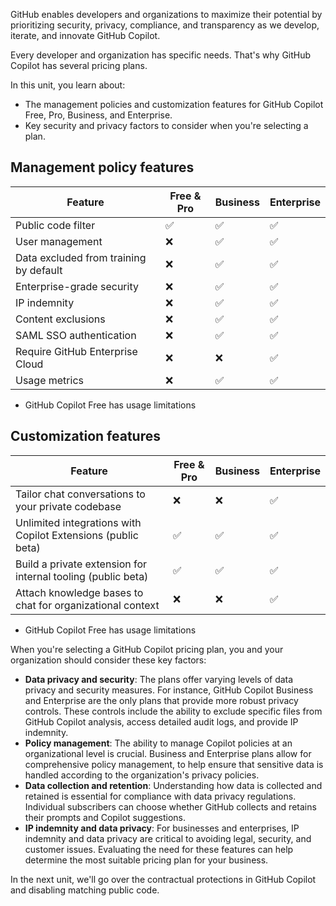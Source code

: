 GitHub enables developers and organizations to maximize their potential by prioritizing security, privacy, compliance, and transparency as we develop, iterate, and innovate GitHub Copilot.

Every developer and organization has specific needs. That's why GitHub Copilot has several pricing plans.

In this unit, you learn about:

- The management policies and customization features for GitHub Copilot Free, Pro, Business, and Enterprise.
- Key security and privacy factors to consider when you're selecting a plan.

## Management policy features

| Feature | Free & Pro | Business | Enterprise |
|----------|----------|----------|----------|
| Public code filter    |     ✅     |      ✅    |     ✅     |
| User management   |     ❌     |     ✅     |     ✅     |
| Data excluded from training by default    |     ❌     |     ✅     |     ✅     |
| Enterprise-grade security    |     ❌     |     ✅     |     ✅     |
| IP indemnity   |     ❌     |     ✅     |     ✅     |
| Content exclusions    |     ❌     |     ✅     |     ✅     |
| SAML SSO authentication    |     ❌     |     ✅     |    ✅      |
| Require GitHub Enterprise Cloud   |     ❌     |     ❌     |     ✅     |
| Usage metrics    |    ❌      |     ✅     |      ✅    |

* GitHub Copilot Free has usage limitations

## Customization features

| Feature | Free & Pro | Business | Enterprise |
|----------|----------|----------|----------|
| Tailor chat conversations to your private codebase    |     ❌       |      ❌      |     ✅     |
| Unlimited integrations with Copilot Extensions (public beta)   |     ✅      |     ✅     |     ✅     |
| Build a private extension for internal tooling (public beta)   |     ✅      |     ✅     |     ✅     |
| Attach knowledge bases to chat for organizational context    |     ❌     |     ❌     |     ✅     |

* GitHub Copilot Free has usage limitations

When you're selecting a GitHub Copilot pricing plan, you and your organization should consider these key factors:

- **Data privacy and security**: The plans offer varying levels of data privacy and security measures. For instance, GitHub Copilot Business and Enterprise are the only plans that provide more robust privacy controls. These controls include the ability to exclude specific files from GitHub Copilot analysis, access detailed audit logs, and provide IP indemnity.
- **Policy management**: The ability to manage Copilot policies at an organizational level is crucial. Business and Enterprise plans allow for comprehensive policy management, to help ensure that sensitive data is handled according to the organization's privacy policies.
- **Data collection and retention**: Understanding how data is collected and retained is essential for compliance with data privacy regulations. Individual subscribers can choose whether GitHub collects and retains their prompts and Copilot suggestions.
- **IP indemnity and data privacy**: For businesses and enterprises, IP indemnity and data privacy are critical to avoiding legal, security, and customer issues. Evaluating the need for these features can help determine the most suitable pricing plan for your business.

In the next unit, we'll go over the contractual protections in GitHub Copilot and disabling matching public code.
